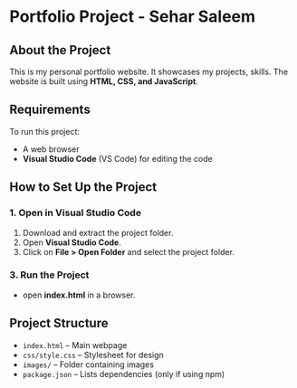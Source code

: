 # Portfolio Project - Sehar Saleem

## About the Project
This is my personal portfolio website. It showcases my projects, skills.
The website is built using **HTML, CSS, and JavaScript**.

## Requirements
To run this project:
- A web browser
- **Visual Studio Code** (VS Code) for editing the code


## How to Set Up the Project

### 1. Open in Visual Studio Code
1. Download and extract the project folder.
2. Open **Visual Studio Code**.
3. Click on **File > Open Folder** and select the project folder.

### 3. Run the Project
- open **index.html** in a browser.
   

## Project Structure
- `index.html` – Main webpage
- `css/style.css` – Stylesheet for design
- `images/` – Folder containing images
- `package.json` – Lists dependencies (only if using npm)



